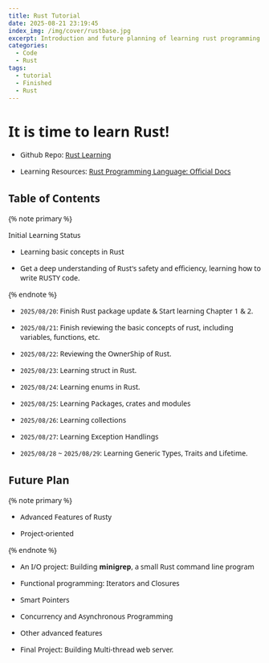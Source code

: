 ```yaml
---
title: Rust Tutorial
date: 2025-08-21 23:19:45
index_img: /img/cover/rustbase.jpg
excerpt: Introduction and future planning of learning rust programming language for the enhancement.
categories:
  - Code
  - Rust
tags:
  - tutorial
  - Finished
  - Rust
---
```


<style>
  html, body, .markdown-body {
    font-family: Georgia, sans, serif;
  }
</style>

# It is time to learn Rust!

- Github Repo: [Rust Learning](https://github.com/xiyuanyang-code/Rust-Learning)

- Learning Resources: [Rust Programming Language: Official Docs](https://doc.rust-lang.org/book/)

## Table of Contents

{% note primary %}

Initial Learning Status

- Learning basic concepts in Rust

- Get a deep understanding of Rust's safety and efficiency, learning how to write RUSTY code.

{% endnote %}

- `2025/08/20`: Finish Rust package update & Start learning Chapter 1 & 2.

- `2025/08/21`: Finish reviewing the basic concepts of rust, including variables, functions, etc.

- `2025/08/22`: Reviewing the OwnerShip of Rust.

- `2025/08/23`: Learning struct in Rust.

- `2025/08/24`: Learning enums in Rust.

- `2025/08/25`: Learning Packages, crates and modules

- `2025/08/26`: Learning collections

- `2025/08/27`: Learning Exception Handlings

- `2025/08/28` ~ `2025/08/29`: Learning Generic Types, Traits and Lifetime.

## Future Plan

{% note primary %}

- Advanced Features of Rusty

- Project-oriented

{% endnote %}

- An I/O project: Building **minigrep**, a small Rust command line program

- Functional programming: Iterators and Closures

- Smart Pointers

- Concurrency and Asynchronous Programming

- Other advanced features

- Final Project: Building Multi-thread web server.